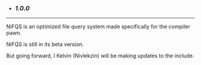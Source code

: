 - ### *1.0.0*
______________________________________________________________________________

NiFQS is an optimized file query system made specifically for the compiler pawn.

NiFQS is still in its beta version.

But going forward, I Kelvin (Nivlekzin) will be making updates to the include.
